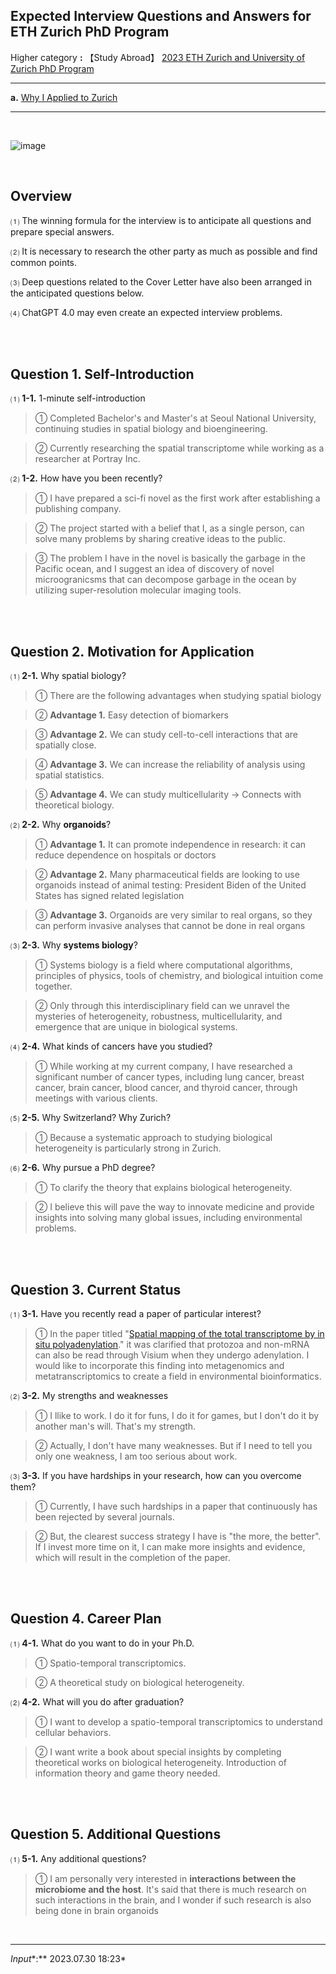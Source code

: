## **Expected Interview Questions and Answers for ETH Zurich PhD Program**

Higher category **:** 【Study Abroad】 [2023 ETH Zurich and University of Zurich PhD Program](https://jb243.github.io/pages/2236) 

---

**a.** [Why I Applied to Zurich](https://jb243.github.io/pages/2327) 

---

<br>

![image](https://github.com/JB243/jb243.github.io/assets/55747737/cdbd555e-83ba-4c49-a7b5-08145631e72d)

<br>

## **Overview**

⑴ The winning formula for the interview is to anticipate all questions and prepare special answers.

⑵ It is necessary to research the other party as much as possible and find common points.

⑶ Deep questions related to the Cover Letter have also been arranged in the anticipated questions below.

⑷ ChatGPT 4.0 may even create an expected interview problems.

<br>

<br>

## **Question 1.** Self-Introduction

⑴ **1-1.** 1-minute self-introduction

> ① Completed Bachelor's and Master's at Seoul National University, continuing studies in spatial biology and bioengineering.

> ② Currently researching the spatial transcriptome while working as a researcher at Portray Inc. 

⑵ **1-2.** How have you been recently?

> ① I have prepared a sci-fi novel as the first work after establishing a publishing company.

> ② The project started with a belief that I, as a single person, can solve many problems by sharing creative ideas to the public.

> ③ The problem I have in the novel is basically the garbage in the Pacific ocean, and I suggest an idea of discovery of novel microogranicsms that can decompose garbage in the ocean by utilizing super-resolution molecular imaging tools. 

<br>

<br>

## **Question 2.** Motivation for Application

⑴ **2-1.** Why spatial biology?

> ① There are the following advantages when studying spatial biology

> ② **Advantage 1.** Easy detection of biomarkers

> ③ **Advantage 2.** We can study cell-to-cell interactions that are spatially close.

> ④ **Advantage 3.** We can increase the reliability of analysis using spatial statistics.

> ⑤ **Advantage 4.** We can study multicellularity → Connects with theoretical biology.

⑵ **2-2.** Why **organoids**? 

> ① **Advantage 1.** It can promote independence in research: it can reduce dependence on hospitals or doctors

> ② **Advantage 2.** Many pharmaceutical fields are looking to use organoids instead of animal testing: President Biden of the United States has signed related legislation

> ③ **Advantage 3.** Organoids are very similar to real organs, so they can perform invasive analyses that cannot be done in real organs

⑶ **2-3.** Why **systems biology**?

> ① Systems biology is a field where computational algorithms, principles of physics, tools of chemistry, and biological intuition come together.

> ② Only through this interdisciplinary field can we unravel the mysteries of heterogeneity, robustness, multicellularity, and emergence that are unique in biological systems.

⑷ **2-4.** What kinds of cancers have you studied?

> ① While working at my current company, I have researched a significant number of cancer types, including lung cancer, breast cancer, brain cancer, blood cancer, and thyroid cancer, through meetings with various clients.

⑸ **2-5.** Why Switzerland? Why Zurich?

> ① Because a systematic approach to studying biological heterogeneity is particularly strong in Zurich.

⑹ **2-6.** Why pursue a PhD degree?

> ① To clarify the theory that explains biological heterogeneity.

> ② I believe this will pave the way to innovate medicine and provide insights into solving many global issues, including environmental problems.

<br>

<br>

## **Question 3.** Current Status

⑴ **3-1.** Have you recently read a paper of particular interest?

> ① In the paper titled "[Spatial mapping of the total transcriptome by in situ polyadenylation](https://www.nature.com/articles/s41587-022-01517-6)." it was clarified that protozoa and non-mRNA can also be read through Visium when they undergo adenylation. I would like to incorporate this finding into metagenomics and metatranscriptomics to create a field in environmental bioinformatics.

⑵ **3-2.** My strengths and weaknesses

> ① I llike to work. I do it for funs, I do it for games, but I don't do it by another man's will. That's my strength.

> ② Actually, I don't have many weaknesses. But if I need to tell you only one weakness, I am too serious about work. 

⑶ **3-3.** If you have hardships in your research, how can you overcome them? 

> ① Currently, I have such hardships in a paper that continuously has been rejected by several journals.

> ② But, the clearest success strategy I have is "the more, the better". If I invest more time on it, I can make more insights and evidence, which will result in the completion of the paper. 

<br>

<br>

## **Question 4.** Career Plan

⑴ **4-1.** What do you want to do in your Ph.D.

> ① Spatio-temporal transcriptomics.

> ② A theoretical study on biological heterogeneity.

⑵ **4-2.** What will you do after graduation? 

> ① I want to develop a spatio-temporal transcriptomics to understand cellular behaviors.

> ② I want write a book about special insights by completing theoretical works on biological heterogeneity. Introduction of information theory and game theory needed.

<br>

<br>

## **Question 5.** Additional Questions

⑴ **5-1.** Any additional questions? 

> ① I am personally very interested in **interactions between the microbiome and the host**. It's said that there is much research on such interactions in the brain, and I wonder if such research is also being done in brain organoids

<br>

---

*Input**:** 2023.07.30 18:23*
